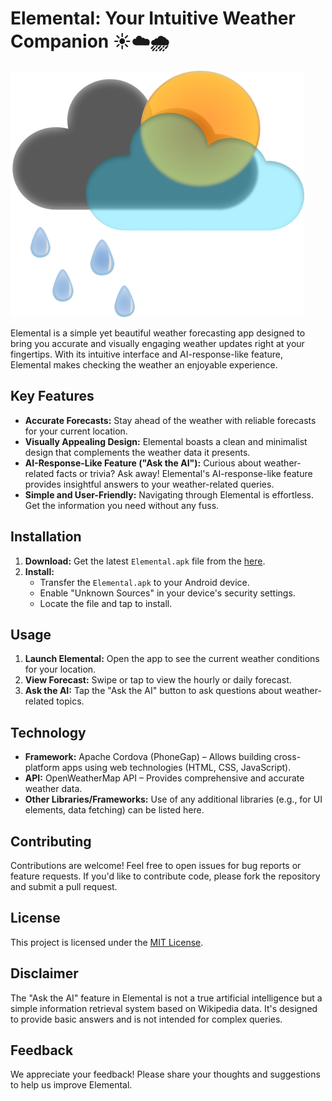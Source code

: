 # Elemental: Your Intuitive Weather Companion ☀️☁️🌧️

![Elemental-logo](https://raw.githubusercontent.com/TheGoodUser/Elemental/main/ss-n-mp4/elemental-logo.png)

Elemental is a simple yet beautiful weather forecasting app designed to bring you accurate and visually engaging weather updates right at your fingertips. With its intuitive interface and AI-response-like feature, Elemental makes checking the weather an enjoyable experience.

## Key Features

*   **Accurate Forecasts:** Stay ahead of the weather with reliable forecasts for your current location.
*   **Visually Appealing Design:** Elemental boasts a clean and minimalist design that complements the weather data it presents.
*   **AI-Response-Like Feature ("Ask the AI"):** Curious about weather-related facts or trivia? Ask away! Elemental's AI-response-like feature provides insightful answers to your weather-related queries.
*   **Simple and User-Friendly:**  Navigating through Elemental is effortless. Get the information you need without any fuss.

## Installation

1.  **Download:** Get the latest `Elemental.apk` file from the [here](https://github.com/TheGoodUser/Elemental/tree/main/downloads).
2.  **Install:**
    *   Transfer the `Elemental.apk` to your Android device.
    *   Enable "Unknown Sources" in your device's security settings.
    *   Locate the file and tap to install.

## Usage

1.  **Launch Elemental:** Open the app to see the current weather conditions for your location.
2.  **View Forecast:** Swipe or tap to view the hourly or daily forecast.
3.  **Ask the AI:** Tap the "Ask the AI" button to ask questions about weather-related topics.

## Technology

*   **Framework:** Apache Cordova (PhoneGap) – Allows building cross-platform apps using web technologies (HTML, CSS, JavaScript).
*   **API:** OpenWeatherMap API – Provides comprehensive and accurate weather data.
*   **Other Libraries/Frameworks:**  Use of any additional libraries (e.g., for UI elements, data fetching) can be listed here.

## Contributing

Contributions are welcome! Feel free to open issues for bug reports or feature requests. If you'd like to contribute code, please fork the repository and submit a pull request.

## License

This project is licensed under the [MIT License](LICENSE).

## Disclaimer

The "Ask the AI" feature in Elemental is not a true artificial intelligence but a simple information retrieval system based on Wikipedia data. It's designed to provide basic answers and is not intended for complex queries.

## Feedback

We appreciate your feedback! Please share your thoughts and suggestions to help us improve Elemental.
